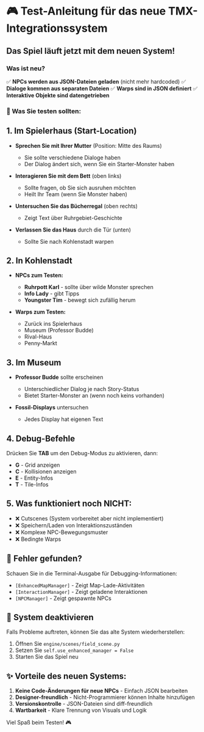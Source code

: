 # 🎮 Test-Anleitung für das neue TMX-Integrationssystem

## Das Spiel läuft jetzt mit dem neuen System!

### Was ist neu?

✅ **NPCs werden aus JSON-Dateien geladen** (nicht mehr hardcoded)
✅ **Dialoge kommen aus separaten Dateien** 
✅ **Warps sind in JSON definiert**
✅ **Interaktive Objekte sind datengetrieben**

### 🧪 Was Sie testen sollten:

## 1. Im Spielerhaus (Start-Location)

- **Sprechen Sie mit Ihrer Mutter** (Position: Mitte des Raums)
  - Sie sollte verschiedene Dialoge haben
  - Der Dialog ändert sich, wenn Sie ein Starter-Monster haben

- **Interagieren Sie mit dem Bett** (oben links)
  - Sollte fragen, ob Sie sich ausruhen möchten
  - Heilt Ihr Team (wenn Sie Monster haben)

- **Untersuchen Sie das Bücherregal** (oben rechts)
  - Zeigt Text über Ruhrgebiet-Geschichte

- **Verlassen Sie das Haus** durch die Tür (unten)
  - Sollte Sie nach Kohlenstadt warpen

## 2. In Kohlenstadt

- **NPCs zum Testen:**
  - **Ruhrpott Karl** - sollte über wilde Monster sprechen
  - **Info Lady** - gibt Tipps
  - **Youngster Tim** - bewegt sich zufällig herum

- **Warps zum Testen:**
  - Zurück ins Spielerhaus
  - Museum (Professor Budde)
  - Rival-Haus
  - Penny-Markt

## 3. Im Museum

- **Professor Budde** sollte erscheinen
  - Unterschiedlicher Dialog je nach Story-Status
  - Bietet Starter-Monster an (wenn noch keins vorhanden)

- **Fossil-Displays** untersuchen
  - Jedes Display hat eigenen Text

## 4. Debug-Befehle

Drücken Sie **TAB** um den Debug-Modus zu aktivieren, dann:
- **G** - Grid anzeigen
- **C** - Kollisionen anzeigen
- **E** - Entity-Infos
- **T** - Tile-Infos

## 5. Was funktioniert noch NICHT:

- ❌ Cutscenes (System vorbereitet aber nicht implementiert)
- ❌ Speichern/Laden von Interaktionszuständen
- ❌ Komplexe NPC-Bewegungsmuster
- ❌ Bedingte Warps

## 📝 Fehler gefunden?

Schauen Sie in die Terminal-Ausgabe für Debugging-Informationen:
- `[EnhancedMapManager]` - Zeigt Map-Lade-Aktivitäten
- `[InteractionManager]` - Zeigt geladene Interaktionen
- `[NPCManager]` - Zeigt gespawnte NPCs

## 🔧 System deaktivieren

Falls Probleme auftreten, können Sie das alte System wiederherstellen:
1. Öffnen Sie `engine/scenes/field_scene.py`
2. Setzen Sie `self.use_enhanced_manager = False`
3. Starten Sie das Spiel neu

## ✨ Vorteile des neuen Systems:

1. **Keine Code-Änderungen für neue NPCs** - Einfach JSON bearbeiten
2. **Designer-freundlich** - Nicht-Programmierer können Inhalte hinzufügen
3. **Versionskontrolle** - JSON-Dateien sind diff-freundlich
4. **Wartbarkeit** - Klare Trennung von Visuals und Logik

Viel Spaß beim Testen! 🎮
